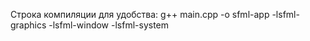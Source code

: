Строка компиляции для удобства: g++ main.cpp -o sfml-app -lsfml-graphics -lsfml-window -lsfml-system